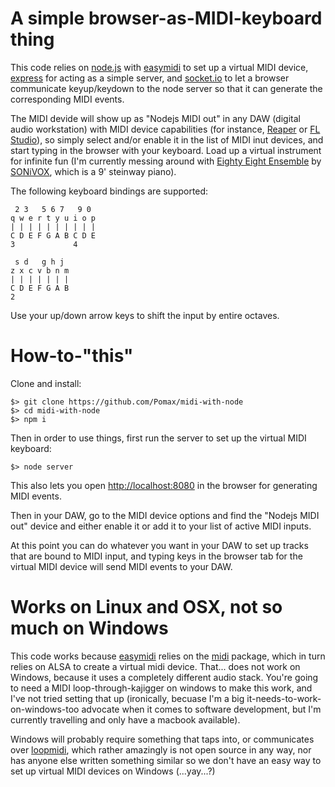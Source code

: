 # A simple browser-as-MIDI-keyboard thing

This code relies on [node.js](http://nodejs.org) with [easymidi](https://www.npmjs.com/package/easymidi) to set up a virtual MIDI device, [express](http://expressjs.com/) for acting as a simple server, and [socket.io](http://socket.io/) to let a browser communicate keyup/keydown to the node server so that it can generate the corresponding MIDI events.

The MIDI devide will show up as "Nodejs MIDI out" in any DAW (digital audio workstation) with MIDI device capabilities (for instance, [Reaper](http://www.reaper.fm) or [FL Studio](https://www.image-line.com/flstudio)), so simply select and/or enable it in the list of MIDI inut devices, and start typing in the browser with your keyboard. Load up a virtual instrument for infinite fun (I'm currently messing around with [Eighty Eight Ensemble](http://sonivoxmi.com/products/details/eighty-eight-ensemble-2) by [SONiVOX](http://sonivoxmi.com), which is a 9' steinway piano).

The following keyboard bindings are supported:

```
 2 3   5 6 7   9 0
q w e r t y u i o p
| | | | | | | | | |
C D E F G A B C D E
3             4

 s d   g h j
z x c v b n m
| | | | | | |
C D E F G A B
2
```

Use your up/down arrow keys to shift the input by entire octaves.

# How-to-"this"

Clone and install:

```
$> git clone https://github.com/Pomax/midi-with-node
$> cd midi-with-node
$> npm i
```

Then in order to use things, first run the server to set up the virtual MIDI keyboard:

```
$> node server
```

This also lets you open [http://localhost:8080](http://localhost:8080) in the browser for generating MIDI events.

Then in your DAW, go to the MIDI device options and find the "Nodejs MIDI out" device and either enable it or add it to your list of active MIDI inputs.

At this point you can do whatever you want in your DAW to set up tracks that are bound to MIDI input, and typing keys in the browser tab for the virtual MIDI device will send MIDI events to your DAW.

# Works on Linux and OSX, not so much on Windows

This code works because [easymidi](https://www.npmjs.com/package/easymidi) relies on the [midi](https://www.npmjs.com/package/midi) package, which in turn relies on ALSA to create a virtual midi device. That... does not work on Windows, because it uses a completely different audio stack. You're going to need a MIDI loop-through-kajigger on windows to make this work, and I've not tried setting that up (ironically, becuase I'm a big it-needs-to-work-on-windows-too advocate when it comes to software development, but I'm currently travelling and only have a macbook available).

Windows will probably require something that taps into, or communicates over [loopmidi](http://www.tobias-erichsen.de/software/loopmidi.html), which rather amazingly is not open source in any way, nor has anyone else written something similar so we don't have an easy way to set up virtual MIDI devices on Windows (...yay...?)

